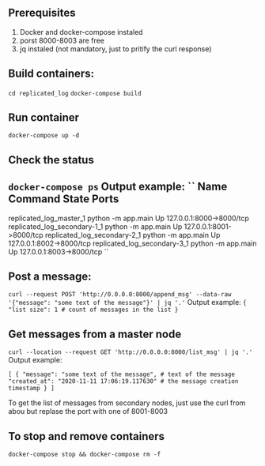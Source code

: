 ## Prerequisites
1) Docker and docker-compose instaled
2) porst 8000-8003 are free
3) jq instaled (not mandatory, just to pritify the curl response)

## Build containers:
``cd replicated_log``
``docker-compose build``

## Run container
``docker-compose up -d``

## Check the status
``docker-compose ps``
Output example:
``
            Name                    Command         State            Ports          
------------------------------------------------------------------------------------
replicated_log_master_1        python -m app.main   Up      127.0.0.1:8000->8000/tcp
replicated_log_secondary-1_1   python -m app.main   Up      127.0.0.1:8001->8000/tcp
replicated_log_secondary-2_1   python -m app.main   Up      127.0.0.1:8002->8000/tcp
replicated_log_secondary-3_1   python -m app.main   Up      127.0.0.1:8003->8000/tcp
``

## Post a message:
``curl --request POST 'http://0.0.0.0:8000/append_msg' --data-raw '{"message": "some text of the message"}' | jq '.'``
Output example:
``
{
  "list size": 1 # count of messages in the list
}
``

## Get messages from a master node
``curl --location --request GET 'http://0.0.0.0:8000/list_msg' | jq '.'``
Output example:

``
[
  {
    "message": "some text of the message", # text of the message
    "created_at": "2020-11-11 17:06:19.117630" # the message creation timestamp
  }
]
``

To get the list of messages from secondary nodes, just use the curl from abou but replase the port with one of 8001-8003

## To stop and remove containers

``docker-compose stop && docker-compose rm -f``